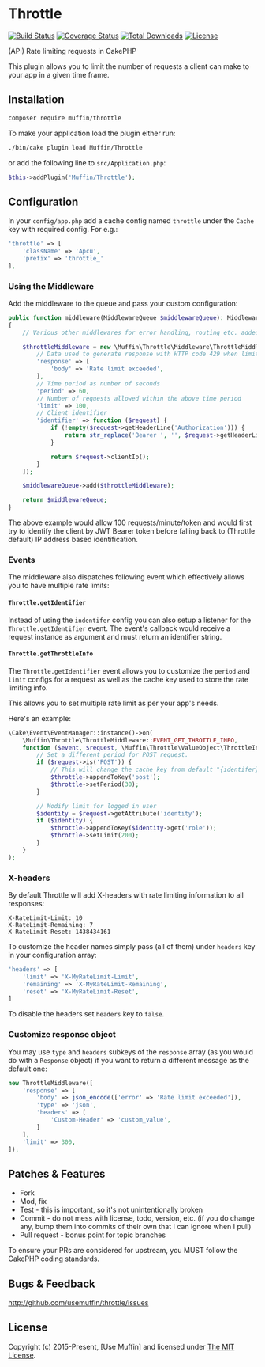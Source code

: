 # Throttle

[![Build Status](https://img.shields.io/travis/UseMuffin/Throttle/master.svg?style=flat-square)](https://travis-ci.org/UseMuffin/Throttle)
[![Coverage Status](https://img.shields.io/codecov/c/github/UseMuffin/Throttle.svg?style=flat-square)](https://codecov.io/github/UseMuffin/Throttle)
[![Total Downloads](https://img.shields.io/packagist/dt/muffin/throttle.svg?style=flat-square)](https://packagist.org/packages/muffin/throttle)
[![License](https://img.shields.io/badge/license-MIT-blue.svg?style=flat-square)](LICENSE)

(API) Rate limiting requests in CakePHP

This plugin allows you to limit the number of requests a client can make to your
app in a given time frame.

## Installation

```bash
composer require muffin/throttle
```
To make your application load the plugin either run:

```bash
./bin/cake plugin load Muffin/Throttle
```

or add the following line to `src/Application.php`:

```php
$this->addPlugin('Muffin/Throttle');
```

## Configuration

In your `config/app.php` add a cache config named `throttle` under the `Cache` key
with required config. For e.g.:

```php
'throttle' => [
    'className' => 'Apcu',
    'prefix' => 'throttle_'
],
```

### Using the Middleware

Add the middleware to the queue and pass your custom configuration:

```php
public function middleware(MiddlewareQueue $middlewareQueue): MiddlewareQueue
{
    // Various other middlewares for error handling, routing etc. added here.

    $throttleMiddleware = new \Muffin\Throttle\Middleware\ThrottleMiddleware([
        // Data used to generate response with HTTP code 429 when limit is exceeded.
        'response' => [
            'body' => 'Rate limit exceeded',
        ],
        // Time period as number of seconds
        'period' => 60,
        // Number of requests allowed within the above time period
        'limit' => 100,
        // Client identifier
        'identifier' => function ($request) {
            if (!empty($request->getHeaderLine('Authorization'))) {
                return str_replace('Bearer ', '', $request->getHeaderLine('Authorization'));
            }

            return $request->clientIp();
        }
    ]);

    $middlewareQueue->add($throttleMiddleware);

    return $middlewareQueue;
}
```

The above example would allow 100 requests/minute/token and would first try to
identify the client by JWT Bearer token before falling back to (Throttle default)
IP address based identification.

### Events

The middleware also dispatches following event which effectively allows you to
have multiple rate limits:

#### `Throttle.getIdentifier`

Instead of using the `indentifer` config you can also setup a listener for the
`Throttle.getIdentifier` event. The event's callback would receive a request
instance as argument and must return an identifier string.

#### `Throttle.getThrottleInfo`

The `Throttle.getIdentifier` event allows you to customize the `period` and `limit`
configs for a request as well as the cache key used to store the rate limiting info.

This allows you to set multiple rate limit as per your app's needs.

Here's an example:

```php
\Cake\Event\EventManager::instance()->on(
    \Muffin\Throttle\ThrottleMiddleware::EVENT_GET_THROTTLE_INFO,
    function ($event, $request, \Muffin\Throttle\ValueObject\ThrottleInfo $throtte) {
        // Set a different period for POST request.
        if ($request->is('POST')) {
            // This will change the cache key from default "{identifer}" to "{identifer}.post".
            $throttle->appendToKey('post');
            $throttle->setPeriod(30);
        }

        // Modify limit for logged in user
        $identity = $request->getAttribute('identity');
        if ($identity) {
            $throttle->appendToKey($identity->get('role'));
            $throttle->setLimit(200);
        }
    }
);
```

### X-headers

By default Throttle will add X-headers with rate limiting information to all responses:

```
X-RateLimit-Limit: 10
X-RateLimit-Remaining: 7
X-RateLimit-Reset: 1438434161
```

To customize the header names simply pass (all of them) under `headers` key in
your configuration array:

```php
'headers' => [
    'limit' => 'X-MyRateLimit-Limit',
    'remaining' => 'X-MyRateLimit-Remaining',
    'reset' => 'X-MyRateLimit-Reset',
]
```

To disable the headers set `headers` key to `false`.

### Customize response object

You may use `type` and `headers` subkeys of the `response` array (as you would do
with a `Response` object) if you want to return a different message as the default one:

```php
new ThrottleMiddleware([
    'response' => [
        'body' => json_encode(['error' => 'Rate limit exceeded']),
        'type' => 'json',
        'headers' => [
            'Custom-Header' => 'custom_value',
        ]
    ],
    'limit' => 300,
]);
```

## Patches & Features

* Fork
* Mod, fix
* Test - this is important, so it's not unintentionally broken
* Commit - do not mess with license, todo, version, etc. (if you do change any, bump them into commits of
their own that I can ignore when I pull)
* Pull request - bonus point for topic branches

To ensure your PRs are considered for upstream, you MUST follow the CakePHP coding standards.

## Bugs & Feedback

http://github.com/usemuffin/throttle/issues

## License

Copyright (c) 2015-Present, [Use Muffin] and licensed under [The MIT License][mit].

[cakephp]:http://cakephp.org
[composer]:http://getcomposer.org
[mit]:http://www.opensource.org/licenses/mit-license.php
[muffin]:http://usemuffin.com
